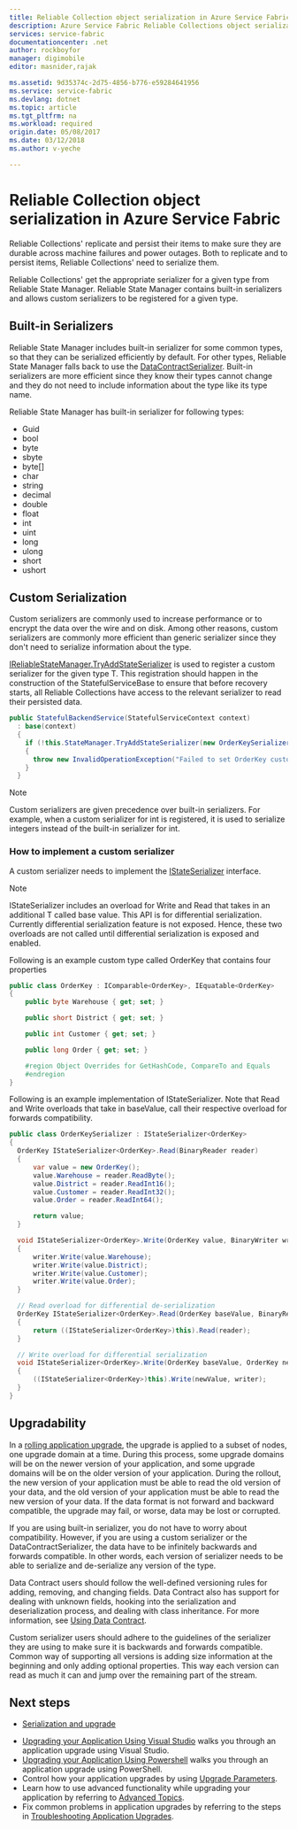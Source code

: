 ```yaml
---
title: Reliable Collection object serialization in Azure Service Fabric | Azure
description: Azure Service Fabric Reliable Collections object serialization
services: service-fabric
documentationcenter: .net
author: rockboyfor
manager: digimobile
editor: masnider,rajak

ms.assetid: 9d35374c-2d75-4856-b776-e59284641956
ms.service: service-fabric
ms.devlang: dotnet
ms.topic: article
ms.tgt_pltfrm: na
ms.workload: required
origin.date: 05/08/2017
ms.date: 03/12/2018
ms.author: v-yeche

---
```

# Reliable Collection object serialization in Azure Service Fabric
Reliable Collections' replicate and persist their items to make sure they are durable across machine failures and power outages.
Both to replicate and to persist items, Reliable Collections' need to serialize them.

Reliable Collections' get the appropriate serializer for a given type from Reliable State Manager.
Reliable State Manager contains built-in serializers and allows custom serializers to be registered for a given type.

## Built-in Serializers

Reliable State Manager includes built-in serializer for some common types, so that they can be serialized efficiently by default. 
For other types, Reliable State Manager falls back to use the [DataContractSerializer](https://msdn.microsoft.com/library/system.runtime.serialization.datacontractserializer(v=vs.110).aspx).
Built-in serializers are more efficient since they know their types cannot change and they do not need to include information about the type like its type name.

Reliable State Manager has built-in serializer for following types: 
- Guid
- bool
- byte
- sbyte
- byte[]
- char
- string
- decimal
- double
- float
- int
- uint
- long
- ulong
- short
- ushort

## Custom Serialization

Custom serializers are commonly used to increase performance or to encrypt the data over the wire and on disk. 
Among other reasons, custom serializers are commonly more efficient than generic serializer since they don't need to serialize information about the type. 

<!-- URL is Correct on [IReliableStateManager.TryAddStateSerializer<T>](https://docs.azure.cn/zh-cn/dotnet/api/microsoft.servicefabric.data.ireliablestatemanager.tryaddstateserializer?view=azure-dotnet) -->
[IReliableStateManager.TryAddStateSerializer<T>](https://docs.azure.cn/zh-cn/dotnet/api/microsoft.servicefabric.data.ireliablestatemanager.tryaddstateserializer?view=azure-dotnet) is used to register a custom serializer for the given type T.
This registration should happen in the construction of the StatefulServiceBase to ensure that before recovery starts, all Reliable Collections have access to the relevant serializer to read their persisted data.

```csharp
public StatefulBackendService(StatefulServiceContext context)
  : base(context)
  {
    if (!this.StateManager.TryAddStateSerializer(new OrderKeySerializer()))
    {
      throw new InvalidOperationException("Failed to set OrderKey custom serializer");
    }
  }
```

> [!NOTE]
> Custom serializers are given precedence over built-in serializers. 
> For example, when a custom serializer for int is registered, it is used to serialize integers instead of the built-in serializer for int.

### How to implement a custom serializer

A custom serializer needs to implement the [IStateSerializer<T>](https://docs.azure.cn/zh-cn/dotnet/api/microsoft.servicefabric.data.istateserializer-1?view=azure-dotnet) interface.

> [!NOTE]
> IStateSerializer<T> includes an overload for Write and Read that takes in an additional T called base value. 
> This API is for differential serialization. 
> Currently differential serialization feature is not exposed. 
> Hence, these two overloads are not called until differential serialization is exposed and enabled.

Following is an example custom type called OrderKey that contains four properties

```csharp
public class OrderKey : IComparable<OrderKey>, IEquatable<OrderKey>
{
    public byte Warehouse { get; set; }

    public short District { get; set; }

    public int Customer { get; set; }

    public long Order { get; set; }

    #region Object Overrides for GetHashCode, CompareTo and Equals
    #endregion
}
```

Following is an example implementation of IStateSerializer<OrderKey>.
Note that Read and Write overloads that take in baseValue, call their respective overload for forwards compatibility.

```csharp
public class OrderKeySerializer : IStateSerializer<OrderKey>
{
  OrderKey IStateSerializer<OrderKey>.Read(BinaryReader reader)
  {
      var value = new OrderKey();
      value.Warehouse = reader.ReadByte();
      value.District = reader.ReadInt16();
      value.Customer = reader.ReadInt32();
      value.Order = reader.ReadInt64();

      return value;
  }

  void IStateSerializer<OrderKey>.Write(OrderKey value, BinaryWriter writer)
  {
      writer.Write(value.Warehouse);
      writer.Write(value.District);
      writer.Write(value.Customer);
      writer.Write(value.Order);
  }

  // Read overload for differential de-serialization
  OrderKey IStateSerializer<OrderKey>.Read(OrderKey baseValue, BinaryReader reader)
  {
      return ((IStateSerializer<OrderKey>)this).Read(reader);
  }

  // Write overload for differential serialization
  void IStateSerializer<OrderKey>.Write(OrderKey baseValue, OrderKey newValue, BinaryWriter writer)
  {
      ((IStateSerializer<OrderKey>)this).Write(newValue, writer);
  }
}
```

## Upgradability
In a [rolling application upgrade](service-fabric-application-upgrade.md), the upgrade is applied to a subset of nodes, one upgrade domain at a time. 
During this process, some upgrade domains will be on the newer version of your application, and some upgrade domains will be on the older version of your application. 
During the rollout, the new version of your application must be able to read the old version of your data, and the old version of your application must be able to read the new version of your data. 
If the data format is not forward and backward compatible, the upgrade may fail, or worse, data may be lost or corrupted.

If you are using  built-in serializer, you do not have to worry about compatibility.
However, if you are using a custom serializer or the DataContractSerializer, the data have to be infinitely backwards and forwards compatible.
In other words, each version of serializer needs to be able to serialize and de-serialize any version of the type.

Data Contract users should follow the well-defined versioning rules for adding, removing, and changing fields. 
Data Contract also has support for dealing with unknown fields, hooking into the serialization and deserialization process, and dealing with class inheritance. 
For more information, see [Using Data Contract](https://msdn.microsoft.com/library/ms733127.aspx).

Custom serializer users should adhere to the guidelines of the serializer they are using to make sure it is backwards and forwards compatible.
Common way of supporting all versions is adding size information at the beginning and only adding optional properties.
This way each version can read as much it can and jump over the remaining part of the stream.

## Next steps
  * [Serialization and upgrade](service-fabric-application-upgrade-data-serialization.md)
<!-- Not Available on  * [Developer reference for Reliable Collections](https://msdn.microsoft.com/library/azure/microsoft.servicefabric.data.collections.aspx)-->
  * [Upgrading your Application Using Visual Studio](service-fabric-application-upgrade-tutorial.md) walks you through an application upgrade using Visual Studio.
  * [Upgrading your Application Using Powershell](service-fabric-application-upgrade-tutorial-powershell.md) walks you through an application upgrade using PowerShell.
  * Control how your application upgrades by using [Upgrade Parameters](service-fabric-application-upgrade-parameters.md).
  * Learn how to use advanced functionality while upgrading your application by referring to [Advanced Topics](service-fabric-application-upgrade-advanced.md).
  * Fix common problems in application upgrades by referring to the steps in [Troubleshooting Application Upgrades](service-fabric-application-upgrade-troubleshooting.md).
<!-- Update_Description: update meta properties, wording update -->